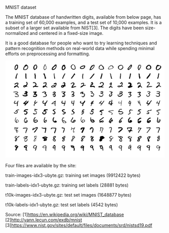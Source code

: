 MNIST dataset 
 
The MNIST database of handwritten digits, available from below page, has a training set of 60,000 examples, and a test set of 10,000 examples. It is a subset of a larger set available from NIST[3]. The digits have been size-normalized and centered in a fixed-size image.

It is a good database for people who want to try learning techniques and pattern recognition methods on real-world data while spending minimal efforts on preprocessing and formatting.

![Sample images from MNIST test dataset.](MnistExamples.png)

Four files are available by the site:

train-images-idx3-ubyte.gz:  training set images (9912422 bytes)

train-labels-idx1-ubyte.gz:  training set labels (28881 bytes) 

t10k-images-idx3-ubyte.gz:   test set images (1648877 bytes) 

t10k-labels-idx1-ubyte.gz:   test set labels (4542 bytes)

Source:
[1]https://en.wikipedia.org/wiki/MNIST_database
[2]http://yann.lecun.com/exdb/mnist
[3]https://www.nist.gov/sites/default/files/documents/srd/nistsd19.pdf

